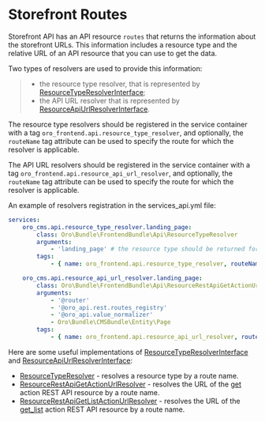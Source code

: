 <a id="web-api-storefront-routes"></a>

# Storefront Routes

Storefront API has an API resource `routes` that returns the information about the storefront URLs.
This information includes a resource type and the relative URL of an API resource that you can use to get the data.

Two types of resolvers are used to provide this information:

> - the resource type resolver, that is represented by <a href="https://github.com/oroinc/customer-portal/blob/master/src/Oro/Bundle/FrontendBundle/Api/ResourceTypeResolverInterface.php" target="_blank">ResourceTypeResolverInterface</a>;
> - the API URL resolver that is represented by <a href="https://github.com/oroinc/customer-portal/blob/master/src/Oro/Bundle/FrontendBundle/Api/ResourceApiUrlResolverInterface.php" target="_blank">ResourceApiUrlResolverInterface</a>.

The resource type resolvers should be registered in the service container with a tag `oro_frontend.api.resource_type_resolver`,
and optionally, the `routeName` tag attribute can be used to specify the route for which the resolver is applicable.

The API URL resolvers should be registered in the service container with a tag `oro_frontend.api.resource_api_url_resolver`,
and optionally, the `routeName` tag attribute can be used to specify the route for which the resolver is applicable.

An example of resolvers registration in the services_api.yml file:

```yaml
services:
    oro_cms.api.resource_type_resolver.landing_page:
        class: Oro\Bundle\FrontendBundle\Api\ResourceTypeResolver
        arguments:
            - 'landing_page' # the resource type should be returned for the route oro_cms_frontend_page_view
        tags:
            - { name: oro_frontend.api.resource_type_resolver, routeName: oro_cms_frontend_page_view }

    oro_cms.api.resource_api_url_resolver.landing_page:
        class: Oro\Bundle\FrontendBundle\Api\ResourceRestApiGetActionUrlResolver
        arguments:
            - '@router'
            - '@oro_api.rest.routes_registry'
            - '@oro_api.value_normalizer'
            - Oro\Bundle\CMSBundle\Entity\Page
        tags:
            - { name: oro_frontend.api.resource_api_url_resolver, routeName: oro_cms_frontend_page_view, requestType: rest }
```

Here are some useful implementations of <a href="https://github.com/oroinc/customer-portal/blob/master/src/Oro/Bundle/FrontendBundle/Api/ResourceTypeResolverInterface.php" target="_blank">ResourceTypeResolverInterface</a> and <a href="https://github.com/oroinc/customer-portal/blob/master/src/Oro/Bundle/FrontendBundle/Api/ResourceApiUrlResolverInterface.php" target="_blank">ResourceApiUrlResolverInterface</a>:

- <a href="https://github.com/oroinc/customer-portal/blob/master/src/Oro/Bundle/FrontendBundle/Api/ResourceTypeResolver.php" target="_blank">ResourceTypeResolver</a> - resolves a resource type by a route name.
- <a href="https://github.com/oroinc/customer-portal/blob/master/src/Oro/Bundle/FrontendBundle/Api/ResourceRestApiGetActionUrlResolver.php" target="_blank">ResourceRestApiGetActionUrlResolver</a> - resolves the URL of the [get](actions.md#get-action) action REST API resource by a route name.
- <a href="https://github.com/oroinc/customer-portal/blob/master/src/Oro/Bundle/FrontendBundle/Api/ResourceRestApiGetListActionUrlResolver.php" target="_blank">ResourceRestApiGetListActionUrlResolver</a> - resolves the URL of the [get_list](actions.md#get-list-action) action REST API resource by a route name.

<!-- Frontend -->
